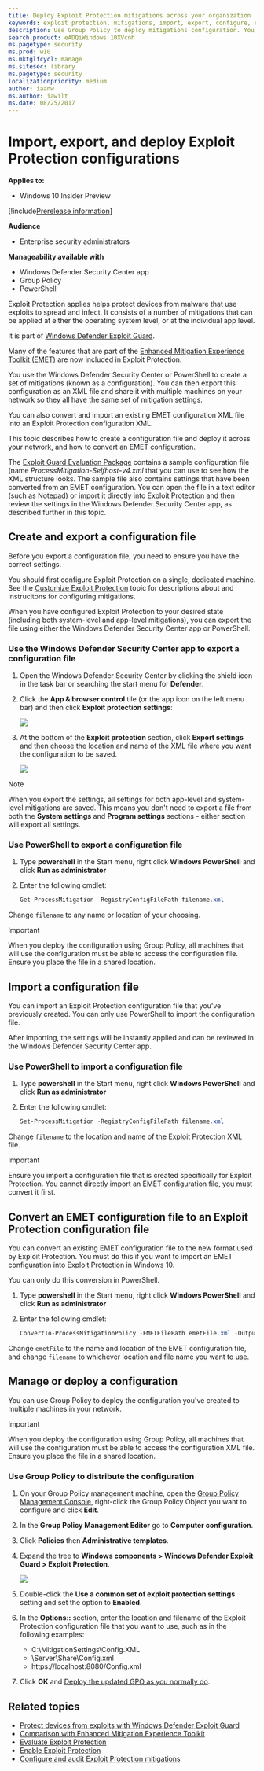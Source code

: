 ```yaml
---
title: Deploy Exploit Protection mitigations across your organization
keywords: exploit protection, mitigations, import, export, configure, emet, convert, conversion, deploy, install
description: Use Group Policy to deploy mitigations configuration. You can also convert an existing EMET configuration and import it as an Exploit Protection configuration.
search.product: eADQiWindows 10XVcnh
ms.pagetype: security
ms.prod: w10
ms.mktglfcycl: manage
ms.sitesec: library
ms.pagetype: security
localizationpriority: medium
author: iaanw
ms.author: iawilt
ms.date: 08/25/2017
---
```




# Import, export, and deploy Exploit Protection configurations


**Applies to:**

- Windows 10 Insider Preview

[!include[Prerelease information](prerelease.md)]

**Audience**

- Enterprise security administrators


**Manageability available with**

- Windows Defender Security Center app
- Group Policy
- PowerShell




Exploit Protection applies helps protect devices from malware that use exploits to spread and infect. It consists of a number of mitigations that can be applied at either the operating system level, or at the individual app level.

It is part of [Windows Defender Exploit Guard](windows-defender-exploit-guard.md).

Many of the features that are part of the [Enhanced Mitigation Experience Toolkit (EMET)](https://technet.microsoft.com/en-us/security/jj653751) are now included in Exploit Protection. 

You use the Windows Defender Security Center or PowerShell to create a set of mitigations (known as a configuration). You can then export this configuration as an XML file and share it with multiple machines on your network so they all have the same set of mitigation settings.

You can also convert and import an existing EMET configuration XML file into an Exploit Protection configuration XML.

This topic describes how to create a configuration file and deploy it across your network, and how to convert an EMET configuration.

The [Exploit Guard Evaluation Package](https://aka.ms/mp7z2w) contains a sample configuration file (name *ProcessMitigation-Selfhost-v4.xml* that you can use to see how the XML structure looks. The sample file also contains settings that have been converted from an EMET configuration. You can open the file in a text editor (such as Notepad) or import it directly into Exploit Protection and then review the settings in the Windows Defender Security Center app, as described further in this topic.



## Create and export a configuration file

Before you export a configuration file, you need to ensure you have the correct settings.

You should first configure Exploit Protection on a single, dedicated machine. See the [Customize Exploit Protection](customize-exploit-protection.md) topic for descriptions about and instrucitons for configuring mitigations.

When you have configured Exploit Protection to your desired state (including both system-level and app-level mitigations), you can export the file using either the Windows Defender Security Center app or PowerShell.

### Use the Windows Defender Security Center app to export a configuration file


1. Open the Windows Defender Security Center by clicking the shield icon in the task bar or searching the start menu for **Defender**.

2. Click the **App & browser control** tile (or the app icon on the left menu bar) and then click **Exploit protection settings**:

    ![](images/wdsc-exp-prot.png)
        
3. At the bottom of the **Exploit protection** section, click **Export settings** and then choose the location and name of the XML file where you want the configuration to be saved.


    ![](images/wdsc-exp-prot-export.png)

>[!NOTE]
>When you export the settings, all settings for both app-level and system-level mitigations are saved. This means you don't need to export a file from both the **System settings** and **Program settings** sections - either section will export all settings.


### Use PowerShell to export a configuration file

1. Type **powershell** in the Start menu, right click **Windows PowerShell** and click **Run as administrator**
2. Enter the following cmdlet:

    ```PowerShell
    Get-ProcessMitigation -RegistryConfigFilePath filename.xml 
    ```

Change `filename` to any name or location of your choosing.

> [!IMPORTANT]
> When you deploy the configuration using Group Policy, all machines that will use the configuration must be able to access the configuration file. Ensure you place the file in a shared location. 


## Import a configuration file

You can import an Exploit Protection configuration file that you've previously created. You can only use PowerShell to import the configuration file.

After importing, the settings will be instantly applied and can be reviewed in the Windows Defender Security Center app.

### Use PowerShell to import a configuration file


1. Type **powershell** in the Start menu, right click **Windows PowerShell** and click **Run as administrator**
2. Enter the following cmdlet:

    ```PowerShell
    Set-ProcessMitigation -RegistryConfigFilePath filename.xml 
    ```

Change `filename` to the location and name of the Exploit Protection XML file.

>[!IMPORTANT]
>Ensure you import a configuration file that is created specifically for Exploit Protection. You cannot directly import an EMET configuration file, you must convert it first.


## Convert an EMET configuration file to an Exploit Protection configuration file

You can convert an existing EMET configuration file to the new format used by Exploit Protection. You must do this if you want to import an EMET configuration into Exploit Protection in Windows 10.

You can only do this conversion in PowerShell.

1. Type **powershell** in the Start menu, right click **Windows PowerShell** and click **Run as administrator**
2. Enter the following cmdlet:

    ```PowerShell
    ConvertTo-ProcessMitigationPolicy -EMETFilePath emetFile.xml -OutputFilePath filename.xml
    ```

Change `emetFile` to the name and location of the EMET configuration file, and change `filename` to whichever location and file name you want to use.


## Manage or deploy a configuration

You can use Group Policy to deploy the configuration you've created to multiple machines in your network.

> [!IMPORTANT]
> When you deploy the configuration using Group Policy, all machines that will use the configuration must be able to access the configuration XML file. Ensure you place the file in a shared location. 

### Use Group Policy to distribute the configuration

1.  On your Group Policy management machine, open the [Group Policy Management Console](https://technet.microsoft.com/library/cc731212.aspx), right-click the Group Policy Object you want to configure and click **Edit**.

3.  In the **Group Policy Management Editor** go to **Computer configuration**.

4.  Click **Policies** then **Administrative templates**.

5.  Expand the tree to **Windows components > Windows Defender Exploit Guard > Exploit Protection**.

    ![](images/exp-prot-gp.png)

6. Double-click the **Use a common set of exploit protection settings** setting and set the option to **Enabled**. 

7. In the **Options::** section, enter the location and filename of the Exploit Protection configuration file that you want to use, such as in the following examples:
    - C:\MitigationSettings\Config.XML
    -  \\Server\Share\Config.xml
    -  https://localhost:8080/Config.xml

8. Click **OK** and [Deploy the updated GPO as you normally do](https://msdn.microsoft.com/en-us/library/ee663280(v=vs.85).aspx). 


## Related topics

- [Protect devices from exploits with Windows Defender Exploit Guard](exploit-protection-exploit-guard.md)
- [Comparison with Enhanced Mitigation Experience Toolkit](emet-exploit-protection-exploit-guard.md)
- [Evaluate Exploit Protection](evaluate-exploit-protection.md)
- [Enable Exploit Protection](enable-exploit-protection.md)
- [Configure and audit Exploit Protection mitigations](customize-exploit-protection.md)
